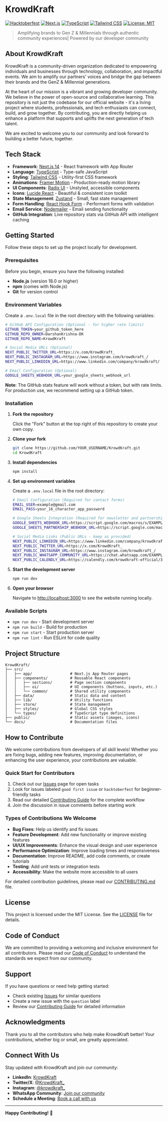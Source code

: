 # KrowdKraft

[![Hacktoberfest](https://img.shields.io/badge/Hacktoberfest-2024-blueviolet.svg)](https://hacktoberfest.com/)
[![Next.js](https://img.shields.io/badge/Next.js-14.2.3-black?logo=next.js)](https://nextjs.org/)
[![TypeScript](https://img.shields.io/badge/TypeScript-5.0.4-blue?logo=typescript)](https://www.typescriptlang.org/)
[![Tailwind CSS](https://img.shields.io/badge/Tailwind_CSS-3.4.0-38B2AC?logo=tailwind-css)](https://tailwindcss.com/)
[![License: MIT](https://img.shields.io/badge/License-MIT-yellow.svg)](./LICENSE)

> Amplifying brands to Gen Z & Millennials through authentic community experiences| Powered by our developer community 

## About KrowdKraft

KrowdKraft is a community-driven organization dedicated to empowering individuals and businesses through technology, collaboration, and impactful events. We aim to amplify our partners' voices and bridge the gap between their brands and the GenZ & Millennial generations.

At the heart of our mission is a vibrant and growing developer community. We believe in the power of open-source and collaborative learning. This repository is not just the codebase for our official website - it's a living project where students, professionals, and tech enthusiasts can connect, build, and grow together. By contributing, you are directly helping us enhance a platform that supports and uplifts the next generation of tech talent.

We are excited to welcome you to our community and look forward to building a better future, together.

## Tech Stack

- **Framework**: [Next.js 14](https://nextjs.org/) - React framework with App Router
- **Language**: [TypeScript](https://www.typescriptlang.org/) - Type-safe JavaScript
- **Styling**: [Tailwind CSS](https://tailwindcss.com/) - Utility-first CSS framework
- **Animations**: [Framer Motion](https://www.framer.com/motion/) - Production-ready motion library
- **UI Components**: [Radix UI](https://www.radix-ui.com/) - Unstyled, accessible components
- **Icons**: [Lucide React](https://lucide.dev/) - Beautiful & consistent icon toolkit
- **State Management**: [Zustand](https://zustand-demo.pmnd.rs/) - Small, fast state management
- **Form Handling**: [React Hook Form](https://react-hook-form.com/) - Performant forms with validation
- **Email Service**: [Nodemailer](https://nodemailer.com/) - Email sending functionality
- **GitHub Integration**: Live repository stats via GitHub API with intelligent caching

## Getting Started

Follow these steps to set up the project locally for development.

### Prerequisites

Before you begin, ensure you have the following installed:

- **Node.js** (version 18.0 or higher)
- **npm** (comes with Node.js)
- **Git** for version control

### Environment Variables

Create a `.env.local` file in the root directory with the following variables:

```bash
# GitHub API Configuration (Optional - for higher rate limits)
GITHUB_TOKEN=your_github_token_here
GITHUB_REPO_OWNER=DarshanKrishna-DK
GITHUB_REPO_NAME=KrowdKraft

# Social Media URLs (Optional)
NEXT_PUBLIC_TWITTER_URL=https://x.com/KrowdKraft_
NEXT_PUBLIC_INSTAGRAM_URL=https://www.instagram.com/krowdkraft_/
NEXT_PUBLIC_LINKEDIN_URL=https://www.linkedin.com/company/krowdkraft/

# Email Configuration (Optional)
GOOGLE_SHEETS_WEBHOOK_URL=your_google_sheets_webhook_url
```

**Note**: The GitHub stats feature will work without a token, but with rate limits. For production use, we recommend setting up a GitHub token.

### Installation

1. **Fork the repository**
   
   Click the "Fork" button at the top right of this repository to create your own copy.

2. **Clone your fork**
   
   ```bash
   git clone https://github.com/YOUR_USERNAME/KrowdKraft.git
   cd KrowdKraft
   ```

3. **Install dependencies**
   
   ```bash
   npm install
   ```

4. **Set up environment variables**
   
   Create a `.env.local` file in the root directory:
   
   ```bash
   # Email Configuration (Required for contact forms)
   EMAIL_USER=example@gmail.com
   EMAIL_PASS=your_16_character_app_password
   
   # Google Sheets Integration (Required for newsletter and partnerships)
   GOOGLE_SHEETS_WEBHOOK_URL=https://script.google.com/macros/s/EXAMPLE_ID/exec
   GOOGLE_SHEETS_PARTNERSHIP_WEBHOOK_URL=https://script.google.com/macros/s/EXAMPLE_ID/exec
   
   # Social Media Links (Public URLs - keep as provided)
   NEXT_PUBLIC_LINKEDIN_URL=https://www.linkedin.com/company/krowdkraft/
   NEXT_PUBLIC_TWITTER_URL=https://x.com/KrowdKraft_
   NEXT_PUBLIC_INSTAGRAM_URL=https://www.instagram.com/krowdkraft_/
   NEXT_PUBLIC_WHATSAPP_COMMUNITY_URL=https://chat.whatsapp.com/EXAMPLE_LINK
   NEXT_PUBLIC_CALENDLY_URL=https://calendly.com/krowdkraft-official/30min
   ```

5. **Start the development server**
   
   ```bash
   npm run dev
   ```

6. **Open your browser**
   
   Navigate to [http://localhost:3000](http://localhost:3000) to see the website running locally.

### Available Scripts

- `npm run dev` - Start development server
- `npm run build` - Build for production
- `npm run start` - Start production server
- `npm run lint` - Run ESLint for code quality

## Project Structure

```
KrowdKraft/
├── src/
│   ├── app/                 # Next.js App Router pages
│   ├── components/          # Reusable React components
│   │   ├── sections/        # Page section components
│   │   ├── ui/              # UI components (buttons, inputs, etc.)
│   │   └── common/          # Shared utility components
│   ├── data/                # Static data and content
│   ├── lib/                 # Utility functions
│   ├── store/               # State management
│   ├── styles/              # Global CSS styles
│   └── types/               # TypeScript type definitions
├── public/                  # Static assets (images, icons)
└── docs/                    # Documentation files
```

## How to Contribute

We welcome contributions from developers of all skill levels! Whether you are fixing bugs, adding new features, improving documentation, or enhancing the user experience, your contributions are valuable.

### Quick Start for Contributors

1. Check out our [Issues](https://github.com/DarshanKrishna-DK/KrowdKraft/issues) page for open tasks
2. Look for issues labeled `good first issue` or `hacktoberfest` for beginner-friendly tasks
3. Read our detailed [Contributing Guide](./CONTRIBUTING.md) for the complete workflow
4. Join the discussion in issue comments before starting work

### Types of Contributions We Welcome

- **Bug Fixes**: Help us identify and fix issues
- **Feature Development**: Add new functionality or improve existing features
- **UI/UX Improvements**: Enhance the visual design and user experience
- **Performance Optimization**: Improve loading times and responsiveness
- **Documentation**: Improve README, add code comments, or create tutorials
- **Testing**: Add unit tests or integration tests
- **Accessibility**: Make the website more accessible to all users

For detailed contribution guidelines, please read our [CONTRIBUTING.md](./CONTRIBUTING.md) file.

## License

This project is licensed under the MIT License. See the [LICENSE](./LICENSE) file for details.

## Code of Conduct

We are committed to providing a welcoming and inclusive environment for all contributors. Please read our [Code of Conduct](./CODE_OF_CONDUCT.md) to understand the standards we expect from our community.

## Support

If you have questions or need help getting started:

- Check existing [Issues](https://github.com/DarshanKrishna-DK/KrowdKraft/issues) for similar questions
- Create a new issue with the `question` label
- Review our [Contributing Guide](./CONTRIBUTING.md) for detailed information

## Acknowledgments

Thank you to all the contributors who help make KrowdKraft better! Your contributions, whether big or small, are greatly appreciated.

## Connect With Us

Stay updated with KrowdKraft and join our community:

- **LinkedIn**: [KrowdKraft](https://www.linkedin.com/company/krowdkraft/)
- **Twitter/X**: [@KrowdKraft_](https://x.com/KrowdKraft_)
- **Instagram**: [@krowdkraft_](https://www.instagram.com/krowdkraft_/)
- **WhatsApp Community**: [Join our community](https://chat.whatsapp.com/Ko9hqFs7hhtLJY1nePhkNO)
- **Schedule a Meeting**: [Book a call with us](https://calendly.com/krowdkraft-official/30min)

---

**Happy Contributing!** 🚀